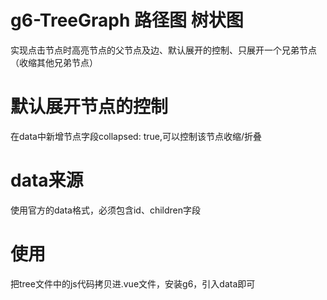 # g6-TreeGraph 路径图 树状图
实现点击节点时高亮节点的父节点及边、默认展开的控制、只展开一个兄弟节点（收缩其他兄弟节点）
# 默认展开节点的控制
在data中新增节点字段collapsed: true,可以控制该节点收缩/折叠 
# data来源
使用官方的data格式，必须包含id、children字段
# 使用
把tree文件中的js代码拷贝进.vue文件，安装g6，引入data即可
